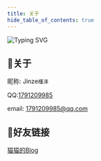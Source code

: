 ```yaml
---
title: 关于
hide_table_of_contents: true
---
```


<img src="https://readme-typing-svg.demolab.com?font=Righteous&size=32&duration=3000&pause=1000&color=8F7FD3DE&vCenter=true&repeat=false&width=435&lines=Hello!+Welecom+to+Jinze+!" alt="Typing SVG" />


## 🤖关于
昵称: Jinze`槿泽`

QQ:<a href="tencent://message/?uin=1791209985" target="_blank" rel="noopener noreferrer">1791209985</a>

email: <a href="mailto:1791209985@qq.com" target="_blank" rel="noopener noreferrer">1791209985@qq.com</a>


## 🥳好友链接
<a href="https://kira-pgr.github.io" target="_blank" rel="noopener noreferrer">猫猫的Blog </a>
